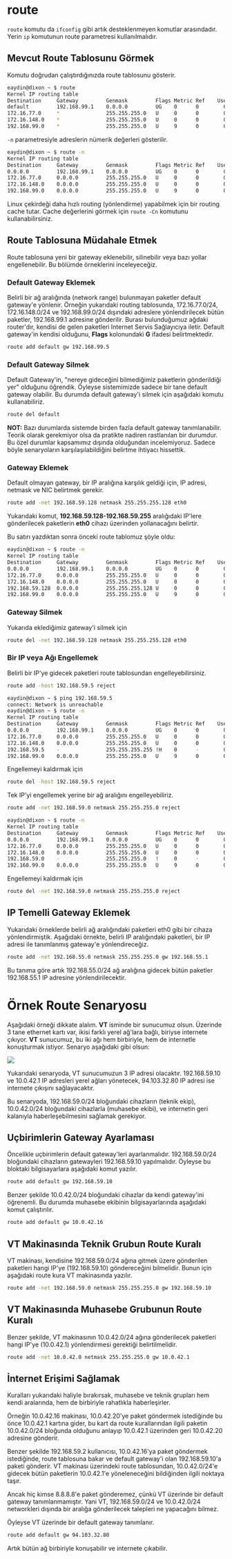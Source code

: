 # route

`route` komutu da `ifconfig` gibi artık desteklenmeyen komutlar arasındadır. Yerin `ip` komutunun route parametresi kullanılmalıdır.

## Mevcut Route Tablosunu Görmek

Komutu doğrudan çalıştırdığınızda route tablosunu gösterir.

```bash
eaydin@dixon ~ $ route
Kernel IP routing table
Destination     Gateway         Genmask         Flags Metric Ref    Use Iface
default         192.168.99.1    0.0.0.0         UG    0      0        0 wlan0
172.16.77.0     *               255.255.255.0   U     0      0        0 vmnet1
172.16.148.0    *               255.255.255.0   U     0      0        0 vmnet8
192.168.99.0    *               255.255.255.0   U     9      0        0 wlan0
```

`-n` parametresiyle adreslerin nümerik değerleri gösterilir.

```bash
eaydin@dixon ~ $ route -n
Kernel IP routing table
Destination     Gateway         Genmask         Flags Metric Ref    Use Iface
0.0.0.0         192.168.99.1    0.0.0.0         UG    0      0        0 wlan0
172.16.77.0     0.0.0.0         255.255.255.0   U     0      0        0 vmnet1
172.16.148.0    0.0.0.0         255.255.255.0   U     0      0        0 vmnet8
192.168.99.0    0.0.0.0         255.255.255.0   U     9      0        0 wlan0
```

Linux çekirdeği daha hızlı routing \(yönlendirme\) yapabilmek için bir routing cache tutar. Cache değerlerini görmek için `route -Cn` komutunu kullanabilirsiniz.

## Route Tablosuna Müdahale Etmek

Route tablosuna yeni bir gateway eklenebilir, silinebilir veya bazı yollar engellenebilir. Bu bölümde örneklerini inceleyeceğiz.

### Default Gateway Eklemek

Belirli bir ağ aralığında \(network range\) bulunmayan paketler default gateway'e yönlenir. Örneğin yukarıdaki routing tablosunda, 172.16.77.0/24, 172.16.148.0/24 ve 192.168.99.0/24 dışındaki adreslere yönlendirilecek bütün paketler, 192.168.99.1 adresine gönderilir. Burası bulunduğumuz ağdaki router'dır, kendisi de gelen paketleri Internet Servis Sağlayıcıya iletir. Default gateway'in kendisi olduğunu, **Flags** kolonundaki **G** ifadesi belirtmektedir.

```bash
route add default gw 192.168.99.5
```

### Default Gateway Silmek

Default Gateway'in, "nereye gideceğini bilmediğimiz paketlerin gönderildiği yer" olduğunu öğrendik. Öyleyse sistemimizde sadece bir tane default gateway olabilir. Bu durumda default gateway'i silmek için aşağıdaki komutu kullanabiliriz.

```bash
route del default
```

**NOT:** Bazı durumlarda sistemde birden fazla default gateway tanımlanabilir. Teorik olarak gerekmiyor olsa da pratikte nadiren rastlanılan bir durumdur. Bu özel durumlar kapsamımız dışında olduğundan incelemiyoruz. Sadece böyle senaryoların karşılaşılabildiğini belirtme ihtiyacı hissettik.

### Gateway Eklemek

Default olmayan gateway, bir IP aralığına karşılık geldiği için, IP adresi, netmask ve NIC belirtmek gerekir.

```bash
route add -net 192.168.59.128 netmask 255.255.255.128 eth0
```

Yukarıdaki komut, **192.168.59.128-192.168.59.255** aralığıdaki IP'lere gönderilecek paketlerin **eth0** cihazı üzerinden yollanacağını belirtir.

Bu satırı yazdıktan sonra önceki route tablomuz şöyle oldu:

```bash
eaydin@dixon ~ $ route -n
Kernel IP routing table
Destination     Gateway         Genmask         Flags Metric Ref    Use Iface
0.0.0.0         192.168.99.1    0.0.0.0         UG    0      0        0 wlan0
172.16.77.0     0.0.0.0         255.255.255.0   U     0      0        0 vmnet1
172.16.148.0    0.0.0.0         255.255.255.0   U     0      0        0 vmnet8
192.168.59.128  0.0.0.0         255.255.255.128 U     0      0        0 eth0
192.168.99.0    0.0.0.0         255.255.255.0   U     9      0        0 wlan0
```

### Gateway Silmek

Yukarıda eklediğimiz gateway'i silmek için

```bash
route del -net 192.168.59.128 netmask 255.255.255.128 eth0
```

### Bir IP veya Ağı Engellemek

Belirli bir IP'ye gidecek paketleri route tablosundan engelleyebilirsiniz.

```bash
route add -host 192.168.59.5 reject
```

```bash
eaydin@dixon ~ $ ping 192.168.59.5
connect: Network is unreachable
eaydin@dixon ~ $ route -n
Kernel IP routing table
Destination     Gateway         Genmask         Flags Metric Ref    Use Iface
0.0.0.0         192.168.99.1    0.0.0.0         UG    0      0        0 wlan0
172.16.77.0     0.0.0.0         255.255.255.0   U     0      0        0 vmnet1
172.16.148.0    0.0.0.0         255.255.255.0   U     0      0        0 vmnet8
192.168.59.5    -               255.255.255.255 !H    0      -        0 -
192.168.99.0    0.0.0.0         255.255.255.0   U     9      0        0 wlan0
```

Engellemeyi kaldırmak için

```bash
route del -host 192.168.59.5 reject
```

Tek IP'yi engellemek yerine bir ağ aralığını engelleyebiliriz.

```bash
route add -net 192.168.59.0 netmask 255.255.255.0 reject
```

```bash
eaydin@dixon ~ $ route -n
Kernel IP routing table
Destination     Gateway         Genmask         Flags Metric Ref    Use Iface
0.0.0.0         192.168.99.1    0.0.0.0         UG    0      0        0 wlan0
172.16.77.0     0.0.0.0         255.255.255.0   U     0      0        0 vmnet1
172.16.148.0    0.0.0.0         255.255.255.0   U     0      0        0 vmnet8
192.168.59.0    -               255.255.255.0   !     0      -        0 -
192.168.99.0    0.0.0.0         255.255.255.0   U     9      0        0 wlan0
```

Engellemeyi kaldırmak için

```bash
route del -net 192.168.59.0 netmask 255.255.255.0 reject
```

## IP Temelli Gateway Eklemek

Yukarıdaki örneklerde belirli ağ aralığındaki paketleri eth0 gibi bir cihaza yönlendirmiştik. Aşağıdaki örnekte, belirli IP aralığındaki paketleri, bir IP adresi ile tanımlanmış gateway'e yönlendireceğiz.

```bash
route add -net 192.168.55.0 netmask 255.255.255.0 gw 192.168.55.1
```

Bu tanıma göre artık 192.168.55.0/24 ağ aralığına gidecek bütün paketler 192.168.55.1 IP adresine yönlendirilecektir.

# Örnek Route Senaryosu

Aşağıdaki örneği dikkate alalım. **VT** isminde bir sunucumuz olsun. Üzerinde 3 tane ethernet kartı var, ikisi farklı yerel ağ'lara bağlı, biriyse internete çıkıyor. **VT** sunucumuz, bu iki ağı hem birbiriyle, hem de internetle konuşturmak istiyor. Senaryo aşağıdaki gibi olsun:

![](network.png)

Yukarıdaki senaryoda, VT sunucumuzun 3 IP adresi olacaktır. 192.168.59.10 ve 10.0.42.1 IP adresleri yerel ağları yönetecek, 94.103.32.80 IP adresi ise internete çıkışını sağlayacaktır.

Bu senaryoda, 192.168.59.0/24 bloğundaki cihazların \(teknik ekip\), 10.0.42.0/24 bloğundaki cihazlarla \(muhasebe ekibi\), ve internetin geri kalanıyla haberleşebilmesini sağlamak gerekiyor.

## Uçbirimlerin Gateway Ayarlaması

Öncelikle uçbirimlerin default gateway'leri ayarlanmalıdır. 192.168.59.0/24 bloğundaki cihazların gatewayleri 192.168.59.10 yapılmalıdır. Öyleyse bu bloktaki bilgisayarlara aşağıdaki komut yazılır.

```bash
route add default gw 192.168.59.10
```

Benzer şekilde 10.0.42.0/24 bloğundaki cihazlar da kendi gateway'ini öğrenemli. Bu durumda muhasebe ekibinin bilgisayarlarında aşağıdaki komut çalıştırılır.

```bash
route add default gw 10.0.42.16
```

## VT Makinasında Teknik Grubun Route Kuralı

VT makinası, kendisine 192.168.59.0/24 ağına gitmek üzere gönderilen paketleri hangi IP'ye \(192.168.59.10\) göndereceğini bilmelidir. Bunun için aşağıdaki route kura VT makinasında yazılır.

```bash
route add -net 192.168.59.0 netmask 255.255.255.0 gw 192.168.59.10
```

## VT Makinasında Muhasebe Grubunun Route Kuralı

Benzer şekilde, VT makinasının 10.0.42.0/24 ağına gönderilecek paketleri hangi IP'ye \(10.0.42.1\) yönlendirmesi gerektiği belirtilmelidir.

```bash
route add -net 10.0.42.0 netmask 255.255.255.0 gw 10.0.42.1
```

## İnternet Erişimi Sağlamak

Kuralları yukarıdaki haliyle bırakırsak, muhasebe ve teknik grupları hem kendi aralarında, hem de birbiriyle rahatlıkla haberleşirler.

Örneğin 10.0.42.16 makinası, 10.0.42.20'ye paket göndermek istediğinde bu önce 10.0.42.1 kartına gider, bu kart da route kurallarından ilgili paketin 10.0.42.0/24 bloğunda olduğunu anlayıp 10.0.42.1 üzerinden geri 10.0.42.20 adresine gönderir.

Benzer şekilde 192.168.59.2 kullanıcısı, 10.0.42.16'ya paket göndermek istediğinde, route tablosuna bakar ve default gateway'i olan 192.168.59.10'a paketi gönderir. VT makinası üzerindeki route tablosundan, 10.0.42.0/24'e gidecek bütün paketlerin 10.0.42.1'e yöneleneceğini bildiğinden ilgili noktaya taşır.

Ancak hiç kimse 8.8.8.8'e paket gönderemez, çünkü VT üzerinde bir default gateway tanımlanmamıştır. Yani VT, 192.168.59.0/24 ve 10.0.42.0/24 networkleri dışında bir aralığa gönderilecek talepleri ne yapacağını bilmez.

Öyleyse VT üzerinde bir default gateway tanımlanır.

```bash
route add default gw 94.103.32.80
```

Artık bütün ağ birbiriyle konuşabilir ve internete çıkabilir.

